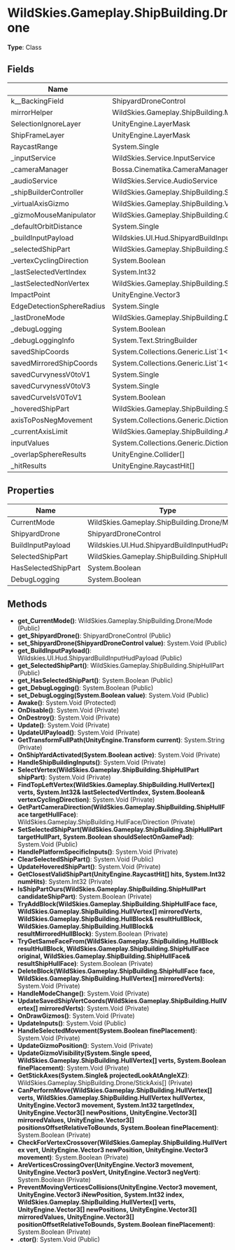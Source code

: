 ﻿# WildSkies.Gameplay.ShipBuilding.Drone

**Type**: Class

## Fields

| Name | Type | Access |
|------|------|--------|
| <ShipyardDrone>k__BackingField | ShipyardDroneControl | Private |
| mirrorHelper | WildSkies.Gameplay.ShipBuilding.MirrorHelper | Public |
| SelectionIgnoreLayer | UnityEngine.LayerMask | Public |
| ShipFrameLayer | UnityEngine.LayerMask | Public |
| RaycastRange | System.Single | Private |
| _inputService | WildSkies.Service.InputService | Private |
| _cameraManager | Bossa.Cinematika.CameraManager | Private |
| _audioService | WildSkies.Service.AudioService | Private |
| _shipBuilderController | WildSkies.Gameplay.ShipBuilding.ShipBuilderController | Private |
| _virtualAxisGizmo | WildSkies.Gameplay.ShipBuilding.VirtualAxisGizmo | Private |
| _gizmoMouseManipulator | WildSkies.Gameplay.ShipBuilding.GizmoMouseManipulator | Private |
| _defaultOrbitDistance | System.Single | Private |
| _buildInputPayload | Wildskies.UI.Hud.ShipyardBuildInputHudPayload | Private |
| _selectedShipPart | WildSkies.Gameplay.ShipBuilding.ShipHullPart | Private |
| _vertexCyclingDirection | System.Boolean | Private |
| _lastSelectedVertIndex | System.Int32 | Private |
| _lastSelectedNonVertex | WildSkies.Gameplay.ShipBuilding.ShipHullPart | Private |
| ImpactPoint | UnityEngine.Vector3 | Private |
| EdgeDetectionSphereRadius | System.Single | Private |
| _lastDroneMode | WildSkies.Gameplay.ShipBuilding.Drone/Mode | Private |
| _debugLogging | System.Boolean | Private |
| _debugLoggingInfo | System.Text.StringBuilder | Private |
| savedShipCoords | System.Collections.Generic.List`1<WildSkies.Gameplay.ShipBuilding.ShipVertexPositionData> | Private |
| savedMirroredShipCoords | System.Collections.Generic.List`1<WildSkies.Gameplay.ShipBuilding.ShipVertexPositionData> | Private |
| savedCurvynessV0toV1 | System.Single | Private |
| savedCurvynessV0toV3 | System.Single | Private |
| savedCurveIsV0ToV1 | System.Boolean | Private |
| _hoveredShipPart | WildSkies.Gameplay.ShipBuilding.ShipHullPart | Private |
| axisToPosNegMovement | System.Collections.Generic.Dictionary`2<WildSkies.Gameplay.ShipBuilding.AxisEnum/Axis,System.ValueTuple`2<UnityEngine.Vector3,UnityEngine.Vector3>> | Private |
| _currentAxisLimit | WildSkies.Gameplay.ShipBuilding.AxisEnum/Axis | Private |
| inputValues | System.Collections.Generic.Dictionary`2<WildSkies.Gameplay.ShipBuilding.AxisEnum/Axis,System.Single> | Private |
| _overlapSphereResults | UnityEngine.Collider[] | Private |
| _hitResults | UnityEngine.RaycastHit[] | Private |

## Properties

| Name | Type | Access |
|------|------|--------|
| CurrentMode | WildSkies.Gameplay.ShipBuilding.Drone/Mode | Public |
| ShipyardDrone | ShipyardDroneControl | Public |
| BuildInputPayload | Wildskies.UI.Hud.ShipyardBuildInputHudPayload | Public |
| SelectedShipPart | WildSkies.Gameplay.ShipBuilding.ShipHullPart | Public |
| HasSelectedShipPart | System.Boolean | Public |
| DebugLogging | System.Boolean | Public |

## Methods

- **get_CurrentMode()**: WildSkies.Gameplay.ShipBuilding.Drone/Mode (Public)
- **get_ShipyardDrone()**: ShipyardDroneControl (Public)
- **set_ShipyardDrone(ShipyardDroneControl value)**: System.Void (Public)
- **get_BuildInputPayload()**: Wildskies.UI.Hud.ShipyardBuildInputHudPayload (Public)
- **get_SelectedShipPart()**: WildSkies.Gameplay.ShipBuilding.ShipHullPart (Public)
- **get_HasSelectedShipPart()**: System.Boolean (Public)
- **get_DebugLogging()**: System.Boolean (Public)
- **set_DebugLogging(System.Boolean value)**: System.Void (Public)
- **Awake()**: System.Void (Protected)
- **OnDisable()**: System.Void (Private)
- **OnDestroy()**: System.Void (Private)
- **Update()**: System.Void (Private)
- **UpdateUIPayload()**: System.Void (Private)
- **GetTransformFullPath(UnityEngine.Transform current)**: System.String (Private)
- **OnShipYardActivated(System.Boolean active)**: System.Void (Private)
- **HandleShipBuildingInputs()**: System.Void (Private)
- **SelectVertex(WildSkies.Gameplay.ShipBuilding.ShipHullPart shipPart)**: System.Void (Private)
- **FindTopLeftVertex(WildSkies.Gameplay.ShipBuilding.HullVertex[] verts, System.Int32& lastSelectedVertIndex, System.Boolean& vertexCyclingDirection)**: System.Void (Private)
- **GetPartCameraDirection(WildSkies.Gameplay.ShipBuilding.ShipHullFace targetHullFace)**: WildSkies.Gameplay.ShipBuilding.HullFace/Direction (Private)
- **SetSelectedShipPart(WildSkies.Gameplay.ShipBuilding.ShipHullPart targetHullPart, System.Boolean shouldSelectOnGamePad)**: System.Void (Public)
- **HandlePlatformSpecificInputs()**: System.Void (Private)
- **ClearSelectedShipPart()**: System.Void (Public)
- **UpdateHoveredShipPart()**: System.Void (Private)
- **GetClosestValidShipPart(UnityEngine.RaycastHit[] hits, System.Int32 numHits)**: System.Int32 (Private)
- **IsShipPartOurs(WildSkies.Gameplay.ShipBuilding.ShipHullPart candidateShipPart)**: System.Boolean (Private)
- **TryAddBlock(WildSkies.Gameplay.ShipBuilding.ShipHullFace face, WildSkies.Gameplay.ShipBuilding.HullVertex[] mirroredVerts, WildSkies.Gameplay.ShipBuilding.HullBlock& resultHullBlock, WildSkies.Gameplay.ShipBuilding.HullBlock& resultMirroredHullBlock)**: System.Boolean (Private)
- **TryGetSameFaceFrom(WildSkies.Gameplay.ShipBuilding.HullBlock resultHullBlock, WildSkies.Gameplay.ShipBuilding.ShipHullFace original, WildSkies.Gameplay.ShipBuilding.ShipHullFace& resultShipHullFace)**: System.Boolean (Private)
- **DeleteBlock(WildSkies.Gameplay.ShipBuilding.ShipHullFace face, WildSkies.Gameplay.ShipBuilding.HullVertex[] mirroredVerts)**: System.Void (Private)
- **HandleModeChange()**: System.Void (Private)
- **UpdateSavedShipVertCoords(WildSkies.Gameplay.ShipBuilding.HullVertex[] mirroredVerts)**: System.Void (Private)
- **OnDrawGizmos()**: System.Void (Private)
- **UpdateInputs()**: System.Void (Public)
- **HandleSelectedMovement(System.Boolean finePlacement)**: System.Void (Private)
- **UpdateGizmoPosition()**: System.Void (Private)
- **UpdateGizmoVisibility(System.Single speed, WildSkies.Gameplay.ShipBuilding.HullVertex[] verts, System.Boolean finePlacement)**: System.Void (Private)
- **GetStickAxes(System.Single& projectedLookAtAngleXZ)**: WildSkies.Gameplay.ShipBuilding.Drone/StickAxis[] (Private)
- **CanPerformMove(WildSkies.Gameplay.ShipBuilding.HullVertex[] verts, WildSkies.Gameplay.ShipBuilding.HullVertex hullVertex, UnityEngine.Vector3 movement, System.Int32 targetIndex, UnityEngine.Vector3[] newPositions, UnityEngine.Vector3[] mirroredValues, UnityEngine.Vector3[] positionsOffsetRelativeToBounds, System.Boolean finePlacement)**: System.Boolean (Private)
- **CheckForVertexCrossover(WildSkies.Gameplay.ShipBuilding.HullVertex vert, UnityEngine.Vector3 newPosition, UnityEngine.Vector3 movement)**: System.Boolean (Private)
- **AreVerticesCrossingOver(UnityEngine.Vector3 movement, UnityEngine.Vector3 posVert, UnityEngine.Vector3 negVert)**: System.Boolean (Private)
- **PreventMovingVerticesCollisions(UnityEngine.Vector3 movement, UnityEngine.Vector3 iNewPosition, System.Int32 index, WildSkies.Gameplay.ShipBuilding.HullVertex[] verts, UnityEngine.Vector3[] newPositions, UnityEngine.Vector3[] mirroredValues, UnityEngine.Vector3[] positionOffsetRelativeToBounds, System.Boolean finePlacement)**: System.Boolean (Private)
- **.ctor()**: System.Void (Public)

